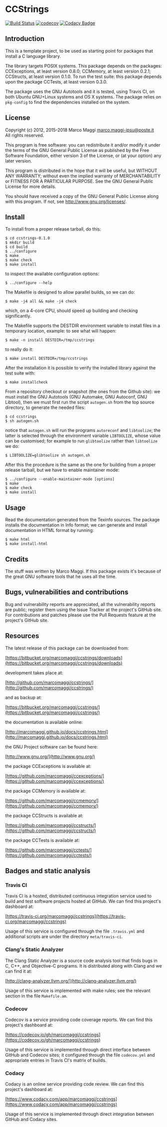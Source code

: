 # CCStrings

[![Build Status](https://travis-ci.org/marcomaggi/ccstrings.svg?branch=master)](https://travis-ci.org/marcomaggi/ccstrings)
[![codecov](https://codecov.io/gh/marcomaggi/ccstrings/branch/master/graph/badge.svg)](https://codecov.io/gh/marcomaggi/ccstrings)
[![Codacy Badge]()](https://www.codacy.com/app/marcomaggi/ccstrings?utm_source=github.com&amp;utm_medium=referral&amp;utm_content=marcomaggi/ccstrings&amp;utm_campaign=Badge_Grade)


## Introduction

This is  a template project, to  be used as starting  point for packages
that install a C language library.

The  library  targets  POSIX  systems.   This  package  depends  on  the
packages:  CCExceptions,  at least  version  0.8.0;  CCMemory, at  least
version  0.2.1; CCStructs,  at least  version  0.1.0.  To  run the  test
suite: this package  depends upon the package CCTests,  at least version
0.3.0.

The package uses the GNU Autotools and it is tested, using Travis CI, on
both Ubuntu GNU+Linux  systems and OS X systems.  The  package relies on
`pkg-config` to find the dependencies installed on the system.


## License

Copyright (c) 2012, 2015-2018 Marco Maggi <marco.maggi-ipsu@poste.it><br/>
All rights reserved.

This program is free software: you  can redistribute it and/or modify it
under the  terms of the GNU  General Public License as  published by the
Free Software Foundation,  either version 3 of the License,  or (at your
option) any later version.

This program  is distributed  in the  hope that it  will be  useful, but
WITHOUT   ANY   WARRANTY;  without   even   the   implied  warranty   of
MERCHANTABILITY  or  FITNESS FOR  A  PARTICULAR  PURPOSE.  See  the  GNU
General Public License for more details.

You should have received a copy  of the GNU General Public License along
with this program.  If not, see <http://www.gnu.org/licenses/>.


## Install

To install from a proper release tarball, do this:

```
$ cd ccstrings-0.1.0
$ mkdir build
$ cd build
$ ../configure
$ make
$ make check
$ make install
```

to inspect the available configuration options:

```
$ ../configure --help
```

The Makefile is designed to allow parallel builds, so we can do:

```
$ make -j4 all && make -j4 check
```

which,  on  a  4-core  CPU,   should  speed  up  building  and  checking
significantly.

The Makefile supports the DESTDIR  environment variable to install files
in a temporary location, example: to see what will happen:

```
$ make -n install DESTDIR=/tmp/ccstrings
```

to really do it:

```
$ make install DESTDIR=/tmp/ccstrings
```

After the  installation it is  possible to verify the  installed library
against the test suite with:

```
$ make installcheck
```

From a repository checkout or snapshot  (the ones from the Github site):
we  must install  the GNU  Autotools  (GNU Automake,  GNU Autoconf,  GNU
Libtool), then  we must first run  the script `autogen.sh` from  the top
source directory, to generate the needed files:

```
$ cd ccstrings
$ sh autogen.sh

```

notice  that  `autogen.sh`  will   run  the  programs  `autoreconf`  and
`libtoolize`; the  latter is  selected through the  environment variable
`LIBTOOLIZE`,  whose  value  can  be  customised;  for  example  to  run
`glibtoolize` rather than `libtoolize` we do:

```
$ LIBTOOLIZE=glibtoolize sh autogen.sh
```

After this  the procedure  is the same  as the one  for building  from a
proper release tarball, but we have to enable maintainer mode:

```
$ ../configure --enable-maintainer-mode [options]
$ make
$ make check
$ make install
```

## Usage

Read the documentation generated from  the Texinfo sources.  The package
installs the documentation  in Info format; we can  generate and install
documentation in HTML format by running:

```
$ make html
$ make install-html
```


## Credits

The  stuff was  written by  Marco Maggi.   If this  package exists  it's
because of the great GNU software tools that he uses all the time.


## Bugs, vulnerabilities and contributions

Bug  and vulnerability  reports are  appreciated, all  the vulnerability
reports  are  public; register  them  using  the  Issue Tracker  at  the
project's GitHub  site.  For  contributions and  patches please  use the
Pull Requests feature at the project's GitHub site.


## Resources

The latest release of this package can be downloaded from:

[https://bitbucket.org/marcomaggi/ccstrings/downloads](https://bitbucket.org/marcomaggi/ccstrings/downloads)

development takes place at:

[http://github.com/marcomaggi/ccstrings/](http://github.com/marcomaggi/ccstrings/)

and as backup at:

[https://bitbucket.org/marcomaggi/ccstrings/](https://bitbucket.org/marcomaggi/ccstrings/)

the documentation is available online:

[http://marcomaggi.github.io/docs/ccstrings.html](http://marcomaggi.github.io/docs/ccstrings.html)

the GNU Project software can be found here:

[http://www.gnu.org/](http://www.gnu.org/)

the package CCExceptions is available at:

[https://github.com/marcomaggi/ccexceptions/](https://github.com/marcomaggi/ccexceptions/)

the package CCMemory is available at:

[https://github.com/marcomaggi/ccmemory/](https://github.com/marcomaggi/ccmemory/)

the package CCStructs is available at:

[https://github.com/marcomaggi/ccstructs/](https://github.com/marcomaggi/ccstructs/)

the package CCTests is available at:

[https://github.com/marcomaggi/cctests/](https://github.com/marcomaggi/cctests/)


## Badges and static analysis

### Travis CI

Travis CI is  a hosted, distributed continuous  integration service used
to build and test software projects  hosted at GitHub.  We can find this
project's dashboard at:

[https://travis-ci.org/marcomaggi/ccstrings](https://travis-ci.org/marcomaggi/ccstrings)

Usage of this  service is configured through the  file `.travis.yml` and
additional scripts are under the directory `meta/travis-ci`.


### Clang's Static Analyzer

The Clang Static Analyzer is a source code analysis tool that finds bugs
in C, C++, and Objective-C programs.  It is distributed along with Clang
and we can find it at:

[http://clang-analyzer.llvm.org/](http://clang-analyzer.llvm.org/)

Usage of this  service is implemented with make rules;  see the relevant
section in the file `Makefile.am`.


### Codecov

Codecov is a service providing code  coverage reports.  We can find this
project's dashboard at:

[https://codecov.io/gh/marcomaggi/ccstrings](https://codecov.io/gh/marcomaggi/ccstrings)

Usage of  this service is  implemented through direct  interface between
GitHub and Codecov  sites; it configured through  the file `codecov.yml`
and appropriate entries in Travis CI's matrix of builds.


### Codacy

Codacy is  an online service  providing code  review.  We can  find this
project's dashboard at:

[https://www.codacy.com/app/marcomaggi/ccstrings](https://www.codacy.com/app/marcomaggi/ccstrings)

Usage of this service is  implemented through direct integration between
GitHub and Codacy sites.

